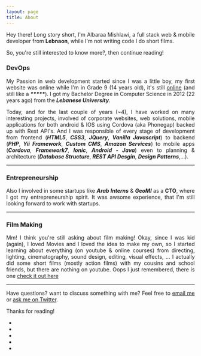 ```yaml
---
layout: page
title: About
---
```


<div style="text-align:justify;">

<p class="message">
  Hey there! Long story short, I'm Albaraa Mishlawi, a full stack web & mobile developer from <strong>Lebnaon</strong>, while I'm not writing code I do short films.
</p>

So, you're still interested to know more?, then continue reading!

### DevOps

My Passion in web development started since I was a little boy, my first website was online while I'm in Grade 9 (14 years old), it's still [online](http://teachmeweb.4t.com/) (and still like a ___*****___).
I got my Bachelor Degree in Computer Science in 2012 (22 years ago) from the ___Lebanese University___.

Today, and for the last couple of years (~4), I have worked on many interesting projects, involved of corporate websites, web solutions, mobile applications for both android & IOS using Cordova (aka Phonegap) backed up with Rest API's. And I was responsible of every stage of development from frontend (___HTML5___, ___CSS3___, ___JQuery___, ___Vanilla Javascript___) to backend (___PHP___, ___Yii Framework___, ___Custom CMS___, ___Amazon Services___) to mobile apps (___Cordova___, ___Framework7___, ___Ionic___, ___Android - Java___)  even to planning & architecture (___Database Structure___, ___REST API Desgin___, ___Design Patterns___,...).

_____

### Entrepreneurship

Also I involved in some startups like ___Arab Interns___ & ___GeoMI___ as a __CTO__, where I got my entrepreneurship spirit. It was awsome experience, that I'm still looking forward to work with startups.

_____

### Film Making

Mm! I think you're still asking about film making! Okay, since I was kid (again), I loved Movies and I loved the idea to make my own, so I started learning about everything (on youtube & online courses) from directing, lighting, cinematography, sound design, editing, visual effects, ... I actually did some short films (mostly action films) with my cousins and school friends, but there are nothing on youtube. Oops I just remembered, there is one [check it out here](https://www.youtube.com/watch?v=YEaeX-RFWXs)

_____

Have questions? want to discuss something with me? Feel free to [email me](mailto:albaraa_m@live.com) or [ask me on Twitter](https://twitter.com/albaraamishlawi).

Thanks for reading!

<ul class="social-links inverted">
    <li>
        <a href="https://www.linkedin.com/in/albaraamishlawi" target="_blank"><i class="fa fa-linkedin"></i></a>
    </li>
    <li>
        <a href="https://github.com/albaraam" target="_blank"><i class="fa fa-github"></i></a>
    </li>
    <li>
        <a href="https://twitter.com/AlbaraaMishlawi" target="_blank"><i class="fa fa-twitter"></i></a>
    </li>
    <li>
        <a href="https://www.youtube.com/channel/UCk1vhbxtfkpd_UGJknqbZTw" target="_blank"><i class="fa fa-youtube"></i></a>
    </li>
    <li>
        <a href="https://plus.google.com/+AlbaraaMishlawi" target="_blank"><i class="fa fa-google-plus"></i></a>
    </li>
</ul>

</div>
